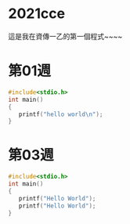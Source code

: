 # 2021cce
這是我在資傳一乙的第一個程式~~~~

# 第01週

```C
#include<stdio.h>
int main()
{
   printf("hello world\n");
}
```

# 第03週
```c
#include<stdio.h>
int main()
{
   printf("Hello World");
   printf("Hello World");
}
```
   


